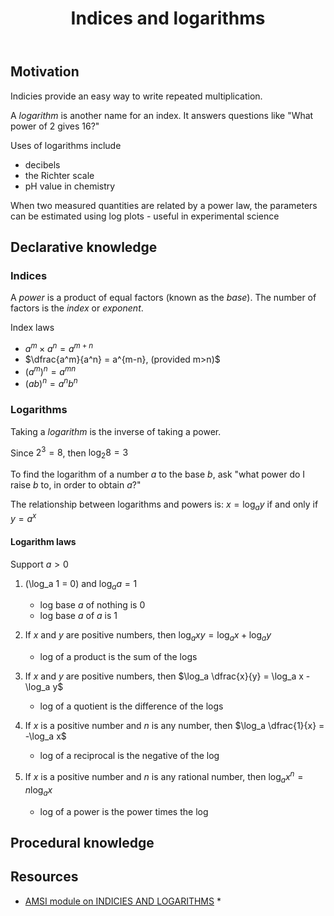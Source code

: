 ﻿---
tags: teaching, mathematics, indicies, logarithms
template: math.html
title: Indices and logarithms
type: mathContent
---
## Motivation

Indicies provide an easy way to write repeated multiplication. 

A _logarithm_ is another name for an index. It answers questions like "What power of 2 gives 16?"

Uses of logarithms include

- decibels 
- the Richter scale
- pH value in chemistry

When two measured quantities are related by a power law, the parameters can be estimated using log plots - useful in experimental science


## Declarative knowledge

### Indices

A _power_ is a product of equal factors (known as the _base_). The number of factors is the _index_ or _exponent_.

Index laws

- $a^m \times a^n = a^{m+n}$
- $\dfrac{a^m}{a^n} = a^{m-n}, (provided m>n)$
- $(a^m)^n = a^{mn}$
- $(ab)^n = a^nb^n$

### Logarithms

Taking a _logarithm_ is the inverse of taking a power.

Since $2^3 = 8$, then $\log_2 8 = 3$

To find the logarithm of a number $a$ to the base $b$, ask "what power do I raise $b$ to, in order to obtain $a$?"

The relationship between logarithms and powers is: $x = \log_a y$ if and only if $y = a^x$

#### Logarithm laws

Support $a > 0$

1. \(\log_a 1 = 0\) and $\log_a a = 1$

    - log base $a$ of nothing is $0$
    - log base $a$ of $a$ is $1$

2. If $x$ and $y$ are positive numbers, then $\log_a xy = \log_a x + \log_a y$

    - log of a product is the sum of the logs

3. If $x$ and $y$ are positive numbers, then $\log_a \dfrac{x}{y} = \log_a x - \log_a y$

    - log of a quotient is the difference of the logs

4. If $x$ is a positive number and $n$ is any number, then $\log_a \dfrac{1}{x} = -\log_a x$

    - log of a reciprocal is the negative of the log

5. If $x$ is a positive number and $n$ is any rational number, then $\log_a x^n = n\log_a x$

    - log of a power is the power times the log

## Procedural knowledge

## Resources

- [AMSI module on INDICIES AND LOGARITHMS](https://amsi.org.au/teacher_modules/indices_and_logarithms.html) *